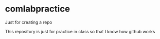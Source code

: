 # comlabpractice
Just for creating a repo

This repository is just for practice in class so that I know how github works

